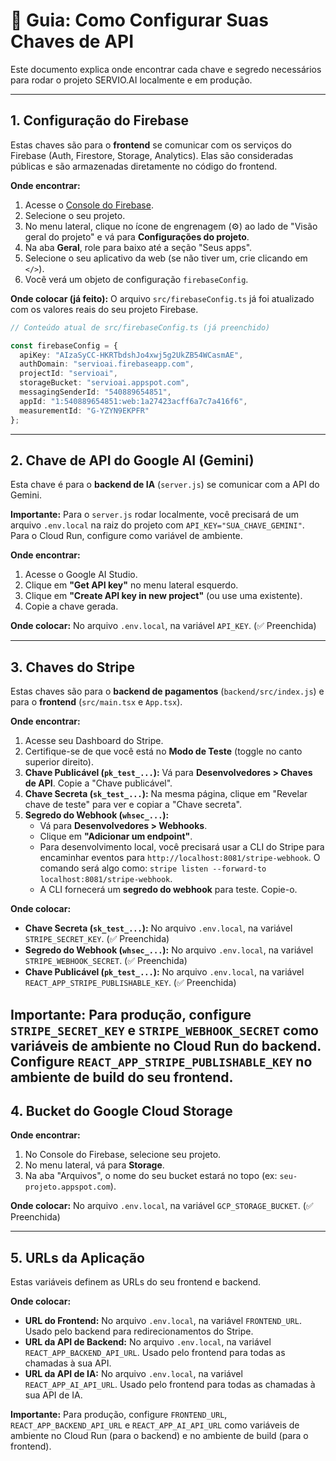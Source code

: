 # 🔑 Guia: Como Configurar Suas Chaves de API

Este documento explica onde encontrar cada chave e segredo necessários para rodar o projeto SERVIO.AI localmente e em produção.

---

## 1. Configuração do Firebase

Estas chaves são para o **frontend** se comunicar com os serviços do Firebase (Auth, Firestore, Storage, Analytics). Elas são consideradas públicas e são armazenadas diretamente no código do frontend.

**Onde encontrar:**
1. Acesse o [Console do Firebase](https://console.firebase.google.com/).
2. Selecione o seu projeto.
3. No menu lateral, clique no ícone de engrenagem (⚙️) ao lado de "Visão geral do projeto" e vá para **Configurações do projeto**.
4. Na aba **Geral**, role para baixo até a seção "Seus apps".
5. Selecione o seu aplicativo da web (se não tiver um, crie clicando em `</>`).
6. Você verá um objeto de configuração `firebaseConfig`.

**Onde colocar (já feito):**
O arquivo `src/firebaseConfig.ts` já foi atualizado com os valores reais do seu projeto Firebase.

```typescript
// Conteúdo atual de src/firebaseConfig.ts (já preenchido)

const firebaseConfig = {
  apiKey: "AIzaSyCC-HKRTbdshJo4xwj5g2UkZB54WCasmAE",
  authDomain: "servioai.firebaseapp.com",
  projectId: "servioai",
  storageBucket: "servioai.appspot.com",
  messagingSenderId: "540889654851",
  appId: "1:540889654851:web:1a27423acff6a7c7a416f6",
  measurementId: "G-YZYN9EKPFR"
};
```

---

## 2. Chave de API do Google AI (Gemini)
Esta chave é para o **backend de IA** (`server.js`) se comunicar com a API do Gemini.

**Importante:** Para o `server.js` rodar localmente, você precisará de um arquivo `.env.local` na raiz do projeto com `API_KEY="SUA_CHAVE_GEMINI"`. Para o Cloud Run, configure como variável de ambiente.

**Onde encontrar:**
1. Acesse o Google AI Studio.
2. Clique em **"Get API key"** no menu lateral esquerdo.
3. Clique em **"Create API key in new project"** (ou use uma existente).
4. Copie a chave gerada.

**Onde colocar:**
No arquivo `.env.local`, na variável `API_KEY`. (✅ Preenchida)

---

## 3. Chaves do Stripe
Estas chaves são para o **backend de pagamentos** (`backend/src/index.js`) e para o **frontend** (`src/main.tsx` e `App.tsx`).

**Onde encontrar:**
1. Acesse seu Dashboard do Stripe.
2. Certifique-se de que você está no **Modo de Teste** (toggle no canto superior direito).
3. **Chave Publicável (`pk_test_...`):** Vá para **Desenvolvedores > Chaves de API**. Copie a "Chave publicável".
4. **Chave Secreta (`sk_test_...`):** Na mesma página, clique em "Revelar chave de teste" para ver e copiar a "Chave secreta".
5. **Segredo do Webhook (`whsec_...`):**
   - Vá para **Desenvolvedores > Webhooks**.
   - Clique em **"Adicionar um endpoint"**.
   - Para desenvolvimento local, você precisará usar a CLI do Stripe para encaminhar eventos para `http://localhost:8081/stripe-webhook`. O comando será algo como: `stripe listen --forward-to localhost:8081/stripe-webhook`.
   - A CLI fornecerá um **segredo do webhook** para teste. Copie-o.

**Onde colocar:**
- **Chave Secreta (`sk_test_...`):** No arquivo `.env.local`, na variável `STRIPE_SECRET_KEY`. (✅ Preenchida)
- **Segredo do Webhook (`whsec_...`):** No arquivo `.env.local`, na variável `STRIPE_WEBHOOK_SECRET`. (✅ Preenchida)
- **Chave Publicável (`pk_test_...`):** No arquivo `.env.local`, na variável `REACT_APP_STRIPE_PUBLISHABLE_KEY`. (✅ Preenchida)

**Importante:** Para produção, configure `STRIPE_SECRET_KEY` e `STRIPE_WEBHOOK_SECRET` como variáveis de ambiente no Cloud Run do backend. Configure `REACT_APP_STRIPE_PUBLISHABLE_KEY` no ambiente de build do seu frontend.
---

## 4. Bucket do Google Cloud Storage

**Onde encontrar:**
1. No Console do Firebase, selecione seu projeto.
2. No menu lateral, vá para **Storage**.
3. Na aba "Arquivos", o nome do seu bucket estará no topo (ex: `seu-projeto.appspot.com`).

**Onde colocar:**
No arquivo `.env.local`, na variável `GCP_STORAGE_BUCKET`. (✅ Preenchida)

---

## 5. URLs da Aplicação

Estas variáveis definem as URLs do seu frontend e backend.

**Onde colocar:**
- **URL do Frontend:** No arquivo `.env.local`, na variável `FRONTEND_URL`. Usado pelo backend para redirecionamentos do Stripe.
- **URL da API de Backend:** No arquivo `.env.local`, na variável `REACT_APP_BACKEND_API_URL`. Usado pelo frontend para todas as chamadas à sua API.
- **URL da API de IA:** No arquivo `.env.local`, na variável `REACT_APP_AI_API_URL`. Usado pelo frontend para todas as chamadas à sua API de IA.

**Importante:** Para produção, configure `FRONTEND_URL`, `REACT_APP_BACKEND_API_URL` e `REACT_APP_AI_API_URL` como variáveis de ambiente no Cloud Run (para o backend) e no ambiente de build (para o frontend).